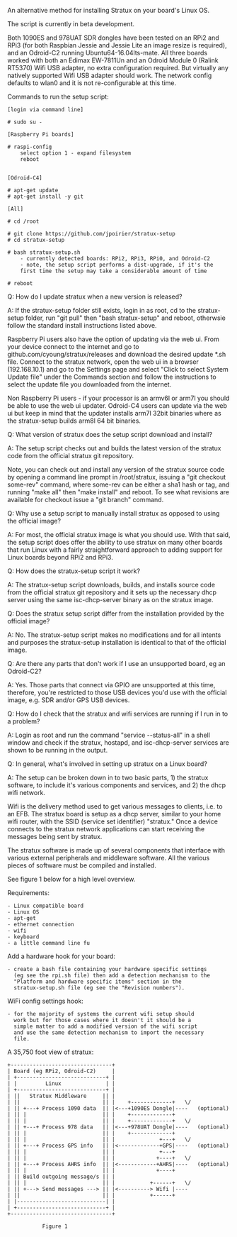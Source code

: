 An alternative method for installing Stratux on your board's Linux OS.

The script is currently in beta development.

Both 1090ES and 978UAT SDR dongles have been tested on an RPi2 and RPi3
(for both Raspbian Jessie and Jessie Lite an image resize is required),
and an Odroid-C2 running Ubuntu64-16.04lts-mate. All three boards worked
with both an Edimax EW-7811Un and an Odroid Module 0 (Ralink RT5370) Wifi
USB adapter, no extra configuration required. But virtually any natively
supported Wifi USB adapter should work. The network config defaults to
wlan0 and it is not re-configurable at this time.


Commands to run the setup script:

    [login via command line]

    # sudo su -

    [Raspberry Pi boards]

    # raspi-config
        select option 1 - expand filesystem
        reboot


    [Odroid-C4]

    # apt-get update
    # apt-get install -y git

    [All]

    # cd /root

    # git clone https://github.com/jpoirier/stratux-setup
    # cd stratux-setup

    # bash stratux-setup.sh
        - currently detected boards: RPi2, RPi3, RPi0, and Odroid-C2
        - note, the setup script performs a dist-upgrade, if it's the
        first time the setup may take a considerable amount of time

    # reboot


Q: How do I update stratux when a new version is released?

A: If the stratux-setup folder still exists, login in as root,
cd to the stratux-setup folder, run "git pull" then "bash stratux-setup"
and reboot, otherwsie follow the standard install instructions listed above.

Raspberry Pi users also have the option of updating via the web ui.
From your device connect to the internet and go to github.com/cyoung/stratux/releases
and download the desired update *.sh file. Connect to the stratux network,
open the web ui in a browser (192.168.10.1) and go to the Settings page and
select "Click to select System Update file" under the Commands section and follow
the instructions to select the update file you downloaded from the internet.

Non Raspberry Pi users - if your processor is an armv6l or arm7l you should be
able to use the web ui updater. Odroid-C4 users can update via the web ui
but keep in mind that the updater installs arm7l 32bit binaries where as the
stratux-setup builds arm8l 64 bit binaries.


Q: What version of stratux does the setup script download and install?

A: The setup script checks out and builds the latest version of the stratux
code from the official stratux git repository.

Note, you can check out and install any version of the stratux source code by
opening a command line prompt in /root/stratux, issuing a "git checkout some-rev"
command, where some-rev can be either a sha1 hash or tag, and running
"make all" then "make install" and reboot. To see what revisions are available for
checkout issue a "git branch" command.


Q: Why use a setup script to manually install stratux as opposed to using the official image?

A: For most, the official stratux image is what you should use.
With that said, the setup script does offer the ability to use stratux on
many other boards that run Linux with a fairly straightforward approach to
adding support for Linux boards beyond RPi2 and RPi3.


Q: How does the stratux-setup script it work?

A: The stratux-setup script downloads, builds, and installs source code from the
official stratux git repository and it sets up the necessary dhcp server using
the same isc-dhcp-server binary as on the stratux image.


Q: Does the stratux setup script differ from the installation provided by the official image?

A: No. The stratux-setup script makes no modifications and for all intents and purposes
the stratux-setup installation is identical to that of the official image.


Q: Are there any parts that don't work if I use an unsupported board, eg an Odroid-C2?

A: Yes. Those parts that connect via GPIO are unsupported at this time,
therefore, you're restricted to those USB devices you'd use with the official image,
e.g. SDR and/or GPS USB devices.


Q: How do I check that the stratux and wifi services are running if I run in to a problem?

A: Login as root and run the command "service --status-all" in a shell window and check
if the stratux, hostapd, and isc-dhcp-server services are shown to be running in the output.


Q: In general, what's involved in setting up stratux on a Linux board?

A: The setup can be broken down in to two basic parts, 1) the stratux software,
to include it's various components and services, and 2) the dhcp wifi network.

Wifi is the delivery method used to get various messages to clients, i.e. to an
EFB. The stratux board is setup as a dhcp server, similar to your home
wifi router, with the SSID (service set identifier) "stratux." Once a device
connects to the stratux network applications can start receiving the messages
being sent by stratux.

The stratux software is made up of several components that interface with various
external peripherals and middleware software. All the various pieces of software
must be compiled and installed.

See figure 1 below for a high level overview.


Requirements:

    - Linux compatible board
    - Linux OS
    - apt-get
    - ethernet connection
    - wifi
    - keyboard
    - a little command line fu


Add a hardware hook for your board:

    - create a bash file containing your hardware specific settings
      (eg see the rpi.sh file) then add a detection mechanism to the
      "Platform and hardware specific items" section in the
      stratux-setup.sh file (eg see the "Revision numbers").


WiFi config settings hook:

    - for the majority of systems the current wifi setup should
      work but for those cases where it doesn't it should be a
      simple matter to add a modified version of the wifi script
      and use the same detection mechanism to import the necessary
      file.


A 35,750 foot view of stratux:

    +--------------------------------+
    | Board (eg RPi2, Odroid-C2)     |
    | +----------------------------+ |
    | |         Linux              | |
    | +----------------------------+ |
    | ||   Stratux Middleware     || |
    | ||                          || |    +-------------+   \/
    | || +---+ Process 1090 data  || |<---+1090ES Dongle|----   (optional)
    | || |                        || |    +-------------+
    | || |                        || |    +-------------+   \/
    | || +---+ Process 978 data   || |<---+978UAT Dongle|----   (optional)
    | || |                        || |    +-------------+
    | || |                        || |              +---+   \/
    | || +---+ Process GPS info   || |<-------------+GPS|----   (optional)
    | || |                        || |              +---+
    | || |                        || |             +----+   \/
    | || +---+ Process AHRS info  || |<------------+AHRS|----   (optional)
    | || |                        || |             +----+
    | || Build outgoing message/s || |
    | || |                        || |           +------+   \/
    | || +---> Send messages ---> || |<----------> Wifi |----
    | ||                          || |           +------+
    | |----------------------------| |
    | +----------------------------+ |
    +--------------------------------+

               Figure 1

